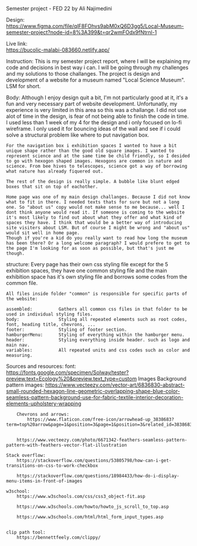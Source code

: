 
Semester project - FED 22
    by Ali Najimedini


Design:     
    https://www.figma.com/file/qlF8FOhvs9abM0xQ6D3gg5/Local-Museum-semester-project?node-id=8%3A399&t=qr2wmFOdx9fNtrnl-1


Live link:  
    https://bucolic-malabi-083660.netlify.app/

Instruction:
    This is my semester project report, where I will be explaining my code and decisions in best way i can.
    I will be going through my challenges and my solutions to those challanges.
    The project is design and development of a website for a museum named "Local Science Museum". LSM for short.


Body:
    Although I enjoy design quit a bit, I'm not particularly good at it, it's a fun and very necessary part of website development. Unfortunatly, my experience is very limited in this area so this was a challange.
    I did not use alot of time in the design, is fear of not being able to finish the code in time. I used less than 1 week of my 4 for the design and i only focused on lo-fi wireframe. I only used it for bouncing ideas of the wall and see if i could solve a structural problem like where to put navigation box.

    For the navigation box i exhibition spaces I wanted to have a bit unique shape rather than the good old square images. I wanted to represent science and at the same time be child friendly, so I desided to go with hexogon shaped images. Hexogons are common in nature and science. From bee hives to telescopes, science got a way of borrowing what nature has already fiquered out.

    The rest of the design is really simple. A bubble like blunt edged boxes that sit on top of eachother. 

    Home page was one of my main design challanges. Because I did not know what to fit in there. I needed texts thats for sure but not a long one. So "about us" copy would not make sense to me because... well I dont think anyone would read it. If someone is coming to the website it's most likely to find out about what they offer and what kind of spaces they have. I think that would be a better way of introducing site visiters about LSM. But of course I might be wrong and "about us" would sit well in home page. 
    Though if you're a kid do you really want to read how long the museum has been there? Or a long welcome paragraph? I would prefere to get to the page I'm looking for as soon as possible, but that's just me though.


structure:
    Every page has their own css styling file except for the 5 exhibition spaces, they have one common styling file and the main exhibition space has it's own styling file and borrows some codes from the common file.

    All files inside folder "common" is responsible for specific parts of the website:

    assembled:          Gathers all common css files in that folder to be used in individual styling files.
    body:               Styling all repeated elements such as root codes, font, heading title, chevrons, ...
    footer:             Styling of footer section.
    hamburgerMenu:      Styling of everything within the hamburger menu.
    header:             Styling everything inside header. such as logo and main nav. 
    variables:          All repeated units and css codes such as color and measuring.


Sources and resources:
    font: 
        https://fonts.google.com/specimen/Solway/tester?preview.text=Ecology%20&preview.text_type=custom
    Images
        Background pattern images: 
            https://www.vecteezy.com/vector-art/6836830-abstract-small-rounded-hexagon-line-geometric-overlapping-shape-blue-color-seamless-pattern-background-use-for-fabric-textile-interior-decoration-elements-upholstery-wrapping

        Chevrons and arrows:
            https://www.flaticon.com/free-icon/arrowhead-up_3838683?term=top%20arrow&page=1&position=3&page=1&position=3&related_id=3838683&origin=search


        https://www.vecteezy.com/photo/6671342-feathers-seamless-pattern-pattern-with-feathers-vector-flat-illustration

    Stack overflow:
        https://stackoverflow.com/questions/53805798/how-can-i-get-transitions-on-css-to-work-checkbox

        https://stackoverflow.com/questions/18984433/how-do-i-display-menu-items-in-front-of-images

    w3school:
        https://www.w3schools.com/css/css3_object-fit.asp

        https://www.w3schools.com/howto/howto_js_scroll_to_top.asp

        https://www.w3schools.com/html/html_form_input_types.asp


    clip path tool:
        https://bennettfeely.com/clippy/